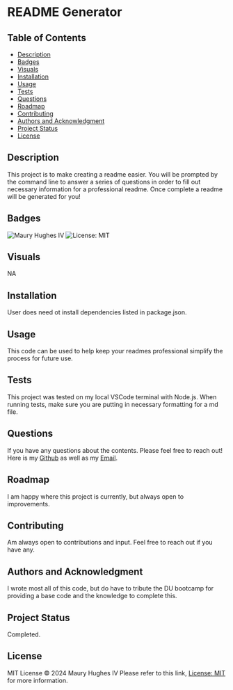 <a id="title"></a>
# README Generator 

<a id="toc"></a>
## Table of Contents
- [Description](#description)
- [Badges](#badges)
- [Visuals](#visuals)
- [Installation](#installation)
- [Usage](#usage)
- [Tests](#tests)
- [Questions](#questions)
- [Roadmap](#roadmap)
- [Contributing](#contributing)
- [Authors and Acknowledgment](#acknowledgment)
- [Project Status](#status)
- [License](#license)

<a id="description"></a>
## Description
This project is to make creating a readme easier. You will be prompted by the command line to answer a series of questions in order to fill out necessary information for a professional readme. Once complete a readme will be generated for you!

<a id="bedges"></a>
## Badges
![Maury Hughes IV](https://img.shields.io/badge/Maury%20Hughes%20IV-5A2BE2)
![License: MIT](https://img.shields.io/badge/License-MIT-yellow.svg)

<a id="Visuals"></a>
## Visuals
NA

<a id="installation"></a>
## Installation
User does need ot install dependencies listed in package.json.

<a id="usage"></a>
## Usage
This code can be used to help keep your readmes professional simplify the process for future use.

<a id="tests"></a>
## Tests
This project was tested on my local VSCode terminal with Node.js. When running tests, make sure you are putting in necessary formatting for a md file.

<a id="questions"></a>
## Questions
If you have any questions about the contents. Please feel free to reach out!
Here is my [Github](https://github.com/MauryIV) as well as my [Email](href="mailto:mauryhughesiv@gmail.com").

<a id="roadmap"></a>
## Roadmap
I am happy where this project is currently, but always open to improvements. 

<a id="contributing"></a>
## Contributing
Am always open to contributions and input. Feel free to reach out if you have any.

<a id="acknowledgment"></a>
## Authors and Acknowledgment
I wrote most all of this code, but do have to tribute the DU bootcamp for providing a base code and the knowledge to complete this.

<a id="status"></a>
## Project Status
Completed.

<a id="license"></a>
## License
MIT License © 2024 Maury Hughes IV
Please refer to this link, [License: MIT](https://opensource.org/licenses/MIT) for more information.

